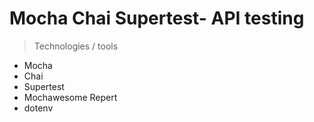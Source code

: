 # Mocha Chai  Supertest- API testing

> Technologies / tools
- Mocha
- Chai
- Supertest
- Mochawesome Repert
- dotenv
